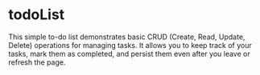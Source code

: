 # todoList
This simple to-do list demonstrates basic CRUD (Create, Read, Update, Delete) operations for managing tasks. It allows you to keep track of your tasks, mark them as completed, and persist them even after you leave or refresh the page.
